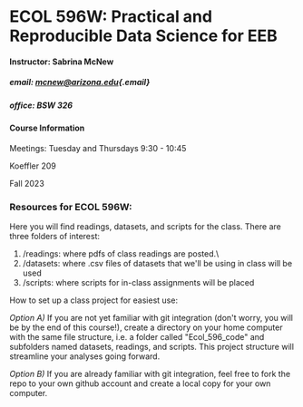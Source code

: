 # ECOL 596W: Practical and Reproducible Data Science for EEB

#### Instructor: Sabrina McNew

##### email: [mcnew\@arizona.edu](mailto:mcnew@arizona.edu){.email}

##### office: BSW 326

#### Course Information

Meetings: Tuesday and Thursdays 9:30 - 10:45

Koeffler 209

Fall 2023

### Resources for ECOL 596W:

Here you will find readings, datasets, and scripts for the class. There are three folders of interest:

1.  /readings: where pdfs of class readings are posted.\
2.  /datasets: where .csv files of datasets that we'll be using in class will be used
3.  /scripts: where scripts for in-class assignments will be placed

How to set up a class project for easiest use:

*Option A)* If you are not yet familiar with git integration (don't worry, you will be by the end of this course!), create a directory on your home computer with the same file structure, i.e. a folder called "Ecol_596_code" and subfolders named datasets, readings, and scripts. This project structure will streamline your analyses going forward.

*Option B)* If you are already familiar with git integration, feel free to fork the repo to your own github account and create a local copy for your own computer.
